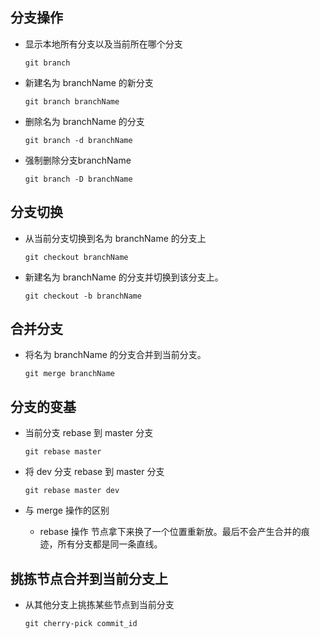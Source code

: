## 分支操作

- 显示本地所有分支以及当前所在哪个分支

  ``` shell
  git branch
  ```

- 新建名为 branchName 的新分支

  ``` shell
  git branch branchName
  ```

- 删除名为 branchName 的分支

  ```shell
  git branch -d branchName
  ```

- 强制删除分支branchName

  ``` shell
  git branch -D branchName
  ```

## 分支切换

- 从当前分支切换到名为 branchName 的分支上

  ```shell
  git checkout branchName
  ```

- 新建名为 branchName 的分支并切换到该分支上。

  ``` shell
  git checkout -b branchName
  ```


## 合并分支

- 将名为 branchName 的分支合并到当前分支。

  ```shell
  git merge branchName
  ```

## 分支的变基

- 当前分支 rebase 到 master 分支

  ``` shell
  git rebase master
  ```

- 将 dev 分支 rebase 到 master 分支

  ```shell
  git rebase master dev
  ```

- 与 merge 操作的区别
  - rebase 操作 节点拿下来换了一个位置重新放。最后不会产生合并的痕迹，所有分支都是同一条直线。

## 挑拣节点合并到当前分支上

- 从其他分支上挑拣某些节点到当前分支

  ``` shell
  git cherry-pick commit_id
  ```


